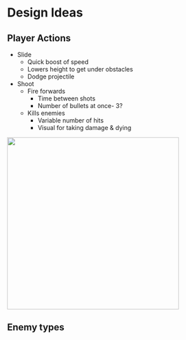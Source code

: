 # Design Ideas

## Player Actions

* Slide
  * Quick boost of speed
  * Lowers height to get under obstacles
  * Dodge projectile
* Shoot
  * Fire forwards
    * Time between shots
    * Number of bullets at once- 3?
  * Kills enemies
    * Variable number of hits
    * Visual for taking damage & dying

<img src="https://user-images.githubusercontent.com/22899761/195915782-7d122116-4bfe-4dc0-822b-c550007039a6.png" width="400">

## Enemy types
